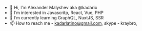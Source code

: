- 👋 Hi, I’m Alexander Malyshev aka @kadario
- 👀 I’m interested in Javascritp, React, Vue, PHP
- 🌱 I’m currently learning GraphQL, NuxtJS, SSR
- 📫 How to reach me - kadarlatino@gmail.com, skype - kraybro, 

<!---
Kadarlatino/Kadarlatino is a ✨ special ✨ repository because its `README.md` (this file) appears on your GitHub profile.
You can click the Preview link to take a look at your changes.
--->
